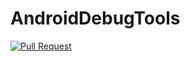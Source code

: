 # AndroidDebugTools 
[![Pull Request](https://github.com/matsudamper/AndroidDebugTools/actions/workflows/test.yml/badge.svg)](https://github.com/matsudamper/AndroidDebugTools/actions/workflows/test.yml)
